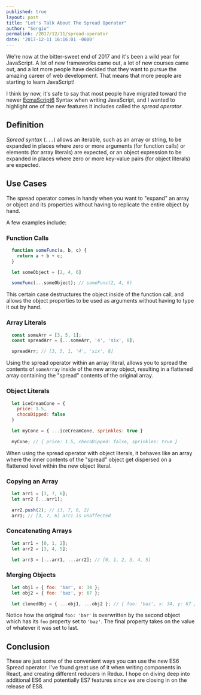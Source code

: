```yaml
---
published: true
layout: post
title: "Let's Talk About The Spread Operator"
author: "Sergio"
permalink: /2017/12/11/spread-operator
date: '2017-12-11 16:16:01 -0600'
---
```


We're now at the bitter-sweet end of 2017 and it's been a wild year for JavaScript. A lot of new frameworks came out, a lot of new courses came out, and a lot more people have decided that they want to pursue the amazing career of web development. That means that more people are starting to learn JavaScript!

I think by now, it's safe to say that most people have migrated toward the newer [EcmaScript6](https://www.ecma-international.org/ecma-262/6.0/) Syntax when writing JavaScript, and I wanted to highlight one of the new features it includes called the *spread operator*.

## Definition

*Spread syntax* (`...`) allows an iterable, such as an array or string, to be expanded in places where zero or more arguments (for function calls) or elements (for array literals) are expected, or an object expression to be expanded in places where zero or more key-value pairs (for object literals) are expected.

## Use Cases

The spread operator comes in handy when you want to "expand" an array or object and its properties without having to replicate the entire object by hand.

A few examples include:

### Function Calls

```javascript
  function someFunc(a, b, c) {
    return a + b + c;
  }

  let someObject = [2, 4, 6]

  someFunc(...someObject); // someFunc(2, 4, 6)
```

This certain case destructures the object inside of the function call, and allows the object properties to be used as arguments without having to type it out by hand.

### Array Literals

```javascript
  const someArr = [3, 5, 1];
  const spreadArr = [...someArr, '4', 'six', 8];

  spreadArr; // [3, 5, 1, '4', 'six', 8]
```

Using the spread operator within an array literal, allows you to spread the contents of `someArray` inside of the new array object, resulting in a flattened array containing the "spread" contents of the original array.

### Object Literals

```javascript
  let iceCreamCone = {
    price: 1.5,
    chocoDipped: false
  }

  let myCone = { ...iceCreamCone, sprinkles: true }

  myCone; // { price: 1.5, chocoDipped: false, sprinkles: true }
```

When using the spread operator with object literals, it behaves like an array where the inner contents of the "spread" object get dispersed on a flattened level within the new object literal.

### Copying an Array

```javascript
  let arr1 = [3, 7, 6];
  let arr2 [...arr1];

  arr2.push(2); // [3, 7, 6, 2]
  arr1; // [3, 7, 6] arr1 is unaffected
```

### Concatenating Arrays

```javascript
  let arr1 = [0, 1, 2];
  let arr2 = [3, 4, 5];

  let arr3 = [...arr1, ...arr2]; // [0, 1, 2, 3, 4, 5]
```

### Merging Objects

```javascript
  let obj1 = { foo: 'bar', x: 34 };
  let obj2 = { foo: 'baz', y: 67 };

  let clonedObj = { ...obj1, ...obj2 }; // { foo: 'baz', x: 34, y: 67 }
```

Notice how the original `foo: 'bar'` is overwritten by the second object which has its `foo` property set to `'baz'`. The final property takes on the value of whatever it was set to last.

## Conclusion

These are just some of the convenient ways you can use the new ES6 Spread operator. I've found great use of it when writing components in React, and creating different reducers in Redux. I hope on diving deep into additional ES6 and potentially ES7 features since we are closing in on the release of ES8.